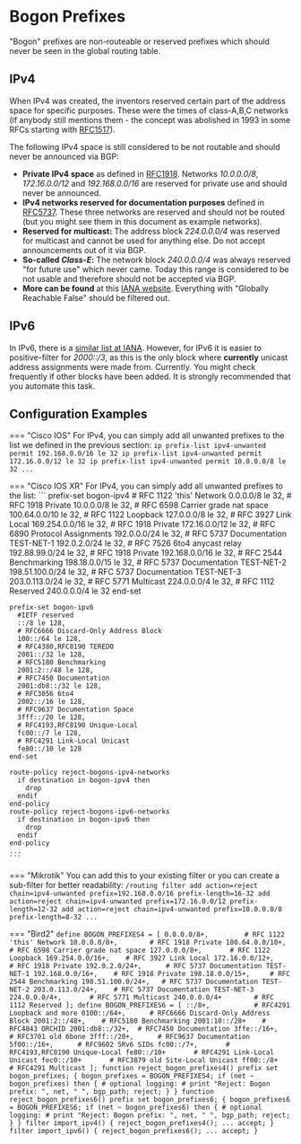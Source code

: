 # Bogon Prefixes

"Bogon" prefixes are non-routeable or reserved prefixes which should never be seen in the global routing table.

## IPv4

When IPv4 was created, the inventors reserved certain part of the address space for specific purposes. These were the times of class-A,B,C networks (if anybody still mentions them - the concept was abolished in 1993 in some RFCs starting with 
[RFC1517](https://www.rfc-editor.org/rfc/rfc1517)).

The following IPv4 space is still considered to be not routable and should never be announced via BGP:

- **Private IPv4 space** as defined in [RFC1918](https://www.rfc-editor.org/rfc/rfc1918). Networks *10.0.0.0/8*, *172.16.0.0/12* and *192.168.0.0/16* are reserved for private use and should never be announced.
- **IPv4 networks reserved for documentation purposes** defined in [RFC5737](https://www.rfc-editor.org/rfc/rfc5737). These three networks are reserved and should not be routed (but you might see them in this document as example networks).
- **Reserved for multicast:** The address block *224.0.0.0/4* was reserved for multicast and cannot be used for anything else. Do not accept announcements out of it via BGP.
- **So-called *Class-E*:** The network block *240.0.0.0/4* was always reserved "for future use" which never came. Today this range is considered to be not usable and therefore should not be accepted via BGP.
- **More can be found** at this [IANA website](https://www.iana.org/assignments/iana-ipv4-special-registry/iana-ipv4-special-registry.xhtml). Everything with "Globally Reachable False" should be filtered out.

## IPv6

In IPv6, there is a [similar list at IANA](http://www.iana.org/assignments/ipv6-address-space). However, for IPv6 it is easier to positive-filter for *2000::/3*, as this is the only block where **currently** unicast address assignments were made from. Currently. You might check frequently if other blocks have been added. It is strongly recommended that you automate this task.

## Configuration Examples

=== "Cisco IOS"
    For IPv4, you can simply add all unwanted prefixes to the list we defined in the previous section:
    ```
    ip prefix-list ipv4-unwanted permit 192.168.0.0/16 le 32
    ip prefix-list ipv4-unwanted permit 172.16.0.0/12 le 32
    ip prefix-list ipv4-unwanted permit 10.0.0.0/8 le 32
    ...
    ```

=== "Cisco IOS XR"
    For IPv4, you can simply add all unwanted prefixes to the list:
    ```
    prefix-set bogon-ipv4
      # RFC 1122 'this' Network
      0.0.0.0/8 le 32,
      # RFC 1918 Private
      10.0.0.0/8 le 32,
      # RFC 6598 Carrier grade nat space
      100.64.0.0/10 le 32,
      # RFC 1122 Loopback
      127.0.0.0/8 le 32,
      # RFC 3927 Link Local
      169.254.0.0/16 le 32,
      # RFC 1918 Private
      172.16.0.0/12 le 32,
      # RFC 6890 Protocol Assignments
      192.0.0.0/24 le 32,
      # RFC 5737 Documentation TEST-NET-1
      192.0.2.0/24 le 32,
      # RFC 7526 6to4 anycast relay
      192.88.99.0/24 le 32,
      # RFC 1918 Private
      192.168.0.0/16 le 32,
      # RFC 2544 Benchmarking
      198.18.0.0/15 le 32,
      # RFC 5737 Documentation TEST-NET-2
      198.51.100.0/24 le 32,
      # RFC 5737 Documentation TEST-NET-3
      203.0.113.0/24 le 32,
      # RFC 5771 Multicast
      224.0.0.0/4 le 32,
      # RFC 1112 Reserved
      240.0.0.0/4 le 32
    end-set
    
    prefix-set bogon-ipv6
      #IETF reserved
      ::/8 le 128,
      # RFC6666 Discard-Only Address Block
      100::/64 le 128,
      # RFC4380,RFC8190 TEREDO
      2001::/32 le 128,
      # RFC5180 Benchmarking
      2001:2::/48 le 128,
      # RFC7450 Documentation
      2001:db8::/32 le 128,
      # RFC3056 6to4
      2002::/16 le 128,
      # RFC9637 Documentation Space
      3fff::/20 le 128,
      # RFC4193,RFC8190 Unique-Local
      fc00::/7 le 128,
      # RFC4291 Link-Local Unicast
      fe80::/10 le 128
    end-set

    route-policy reject-bogons-ipv4-networks
      if destination in bogon-ipv4 then
        drop
      endif
    end-policy
    route-policy reject-bogons-ipv6-networks
      if destination in bogon-ipv6 then
        drop
      endif
    end-policy
    ...
    ```

=== "Mikrotik"
    You can add this to your existing filter or you can create a sub-filter for better readability:
    ```
    /routing filter
    add action=reject chain=ipv4-unwanted prefix=192.168.0.0/16 prefix-length=16-32
    add action=reject chain=ipv4-unwanted prefix=172.16.0.0/12 prefix-length=12-32
    add action=reject chain=ipv4-unwanted prefix=10.0.0.0/8 prefix-length=8-32
    ...
    ```

=== "Bird2"
    ```
    define BOGON_PREFIXES4 = [
      0.0.0.0/8+,         # RFC 1122 'this' Network
      10.0.0.0/8+,        # RFC 1918 Private
      100.64.0.0/10+,     # RFC 6598 Carrier grade nat space
      127.0.0.0/8+,       # RFC 1122 Loopback
      169.254.0.0/16+,    # RFC 3927 Link Local
      172.16.0.0/12+,     # RFC 1918 Private
      192.0.2.0/24+,      # RFC 5737 Documentation TEST-NET-1
      192.168.0.0/16+,    # RFC 1918 Private
      198.18.0.0/15+,     # RFC 2544 Benchmarking
      198.51.100.0/24+,   # RFC 5737 Documentation TEST-NET-2
      203.0.113.0/24+,    # RFC 5737 Documentation TEST-NET-3
      224.0.0.0/4+,       # RFC 5771 Multicast
      240.0.0.0/4+        # RFC 1112 Reserved
    ];
    define BOGON_PREFIXES6 = [
        ::/8+,           # RFC4291 Loopback and more
        0100::/64+,      # RFC6666 Discard-Only Address Block
        2001:2::/48+,    # RFC5180 Benchmarking
        2001:10::/28+    # RFC4843 ORCHID
        2001:db8::/32+,  # RFC7450 Documentation
        3ffe::/16+,      # RFC3701 old 6bone
        3fff::/20+,      # RFC9637 Documentation
        5f00::/16+,      # RFC9602 SRv6 SIDs
        fc00::/7+,       # RFC4193,RFC8190 Unique-Local
        fe80::/10+       # RFC4291 Link-Local Unicast
        fec0::/10+       # RFC3879 old Site-Local Unicast
        ff00::/8+        # RFC4291 Multicast
    ];
    function reject_bogon_prefixes4()
    prefix set bogon_prefixes;
    {
      bogon_prefixes = BOGON_PREFIXES4;
      if (net ~ bogon_prefixes) then {
        # optional logging:
        # print "Reject: Bogon prefix: ", net, " ", bgp_path;
        reject;
      }
    }
    function reject_bogon_prefixes6()
    prefix set bogon_prefixes6;
    {
      bogon_prefixes6 = BOGON_PREFIXES6;
      if (net ~ bogon_prefixes6) then {
        # optional logging:
        # print "Reject: Bogon prefix: ", net, " ", bgp_path;
        reject;
      }
    }
    filter import_ipv4() {
      reject_bogon_prefixes4();
      ...
      accept;
    }
    filter import_ipv6() {
      reject_bogon_prefixes6();
      ...
      accept;
    }
    ```
